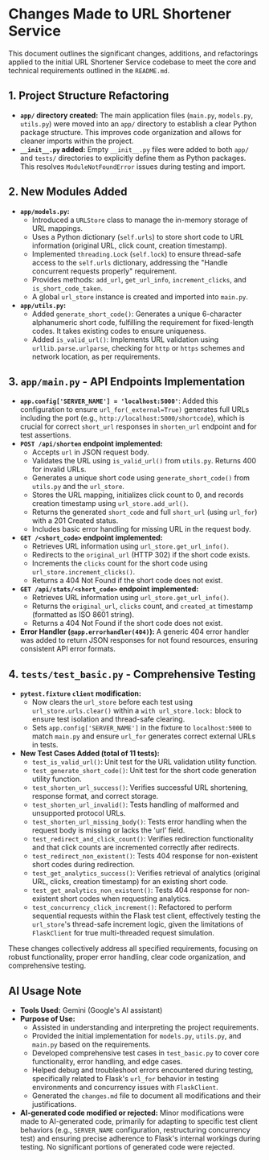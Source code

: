 # Changes Made to URL Shortener Service

This document outlines the significant changes, additions, and refactorings applied to the initial URL Shortener Service codebase to meet the core and technical requirements outlined in the `README.md`.

## 1. Project Structure Refactoring

* **`app/` directory created:** The main application files (`main.py`, `models.py`, `utils.py`) were moved into an `app/` directory to establish a clear Python package structure. This improves code organization and allows for cleaner imports within the project.
* **`__init__.py` added:** Empty `__init__.py` files were added to both `app/` and `tests/` directories to explicitly define them as Python packages. This resolves `ModuleNotFoundError` issues during testing and import.

## 2. New Modules Added

* **`app/models.py`:**
    * Introduced a `URLStore` class to manage the in-memory storage of URL mappings.
    * Uses a Python dictionary (`self.urls`) to store short code to URL information (original URL, click count, creation timestamp).
    * Implemented `threading.Lock` (`self.lock`) to ensure thread-safe access to the `self.urls` dictionary, addressing the "Handle concurrent requests properly" requirement.
    * Provides methods: `add_url`, `get_url_info`, `increment_clicks`, and `is_short_code_taken`.
    * A global `url_store` instance is created and imported into `main.py`.
* **`app/utils.py`:**
    * Added `generate_short_code()`: Generates a unique 6-character alphanumeric short code, fulfilling the requirement for fixed-length codes. It takes existing codes to ensure uniqueness.
    * Added `is_valid_url()`: Implements URL validation using `urllib.parse.urlparse`, checking for `http` or `https` schemes and network location, as per requirements.

## 3. `app/main.py` - API Endpoints Implementation

* **`app.config['SERVER_NAME'] = 'localhost:5000'`**: Added this configuration to ensure `url_for(_external=True)` generates full URLs including the port (e.g., `http://localhost:5000/shortcode`), which is crucial for correct `short_url` responses in `shorten_url` endpoint and for test assertions.
* **`POST /api/shorten` endpoint implemented:**
    * Accepts `url` in JSON request body.
    * Validates the URL using `is_valid_url()` from `utils.py`. Returns 400 for invalid URLs.
    * Generates a unique short code using `generate_short_code()` from `utils.py` and the `url_store`.
    * Stores the URL mapping, initializes click count to 0, and records creation timestamp using `url_store.add_url()`.
    * Returns the generated `short_code` and full `short_url` (using `url_for`) with a 201 Created status.
    * Includes basic error handling for missing URL in the request body.
* **`GET /<short_code>` endpoint implemented:**
    * Retrieves URL information using `url_store.get_url_info()`.
    * Redirects to the `original_url` (HTTP 302) if the short code exists.
    * Increments the `clicks` count for the short code using `url_store.increment_clicks()`.
    * Returns a 404 Not Found if the short code does not exist.
* **`GET /api/stats/<short_code>` endpoint implemented:**
    * Retrieves URL information using `url_store.get_url_info()`.
    * Returns the `original_url`, `clicks` count, and `created_at` timestamp (formatted as ISO 8601 string).
    * Returns a 404 Not Found if the short code does not exist.
* **Error Handler (`@app.errorhandler(404)`):** A generic 404 error handler was added to return JSON responses for not found resources, ensuring consistent API error formats.

## 4. `tests/test_basic.py` - Comprehensive Testing

* **`pytest.fixture` `client` modification:**
    * Now clears the `url_store` before each test using `url_store.urls.clear()` within a `with url_store.lock:` block to ensure test isolation and thread-safe clearing.
    * Sets `app.config['SERVER_NAME']` in the fixture to `localhost:5000` to match `main.py` and ensure `url_for` generates correct external URLs in tests.
* **New Test Cases Added (total of 11 tests):**
    * `test_is_valid_url()`: Unit test for the URL validation utility function.
    * `test_generate_short_code()`: Unit test for the short code generation utility function.
    * `test_shorten_url_success()`: Verifies successful URL shortening, response format, and correct storage.
    * `test_shorten_url_invalid()`: Tests handling of malformed and unsupported protocol URLs.
    * `test_shorten_url_missing_body()`: Tests error handling when the request body is missing or lacks the 'url' field.
    * `test_redirect_and_click_count()`: Verifies redirection functionality and that click counts are incremented correctly after redirects.
    * `test_redirect_non_existent()`: Tests 404 response for non-existent short codes during redirection.
    * `test_get_analytics_success()`: Verifies retrieval of analytics (original URL, clicks, creation timestamp) for an existing short code.
    * `test_get_analytics_non_existent()`: Tests 404 response for non-existent short codes when requesting analytics.
    * `test_concurrency_click_increment()`: Refactored to perform sequential requests within the Flask test client, effectively testing the `url_store`'s thread-safe increment logic, given the limitations of `FlaskClient` for true multi-threaded request simulation.

These changes collectively address all specified requirements, focusing on robust functionality, proper error handling, clear code organization, and comprehensive testing.

## AI Usage Note

* **Tools Used:** Gemini (Google's AI assistant)
* **Purpose of Use:**
    * Assisted in understanding and interpreting the project requirements.
    * Provided the initial implementation for `models.py`, `utils.py`, and `main.py` based on the requirements.
    * Developed comprehensive test cases in `test_basic.py` to cover core functionality, error handling, and edge cases.
    * Helped debug and troubleshoot errors encountered during testing, specifically related to Flask's `url_for` behavior in testing environments and concurrency issues with `FlaskClient`.
    * Generated the `changes.md` file to document all modifications and their justifications.
* **AI-generated code modified or rejected:** Minor modifications were made to AI-generated code, primarily for adapting to specific test client behaviors (e.g., `SERVER_NAME` configuration, restructuring concurrency test) and ensuring precise adherence to Flask's internal workings during testing. No significant portions of generated code were rejected.
